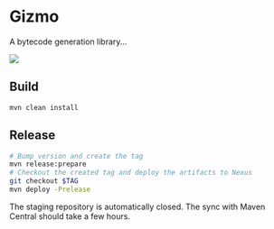 # Gizmo

A bytecode generation library...

![](https://github.com/quarkusio/gizmo/workflows/Gizmo%20CI/badge.svg)
 
## Build

`mvn clean install`

## Release

```bash
# Bump version and create the tag
mvn release:prepare
# Checkout the created tag and deploy the artifacts to Nexus
git checkout $TAG
mvn deploy -Prelease
```

The staging repository is automatically closed. The sync with Maven Central should take a few hours.
